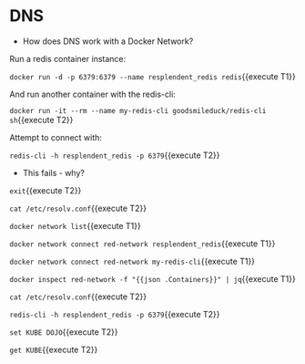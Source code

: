 # DNS

- How does DNS work with a Docker Network?

Run a redis container instance:

`docker run -d -p 6379:6379 --name resplendent_redis redis`{{execute T1}}

And run another container with the redis-cli:

`docker run -it --rm --name my-redis-cli goodsmileduck/redis-cli sh`{{execute T2}}

Attempt to connect with:

`redis-cli -h resplendent_redis -p 6379`{{execute T2}}

- This fails - why?

`exit`{{execute T2}}

`cat /etc/resolv.conf`{{execute T2}}

`docker network list`{{execute T1}}

`docker network connect red-network resplendent_redis`{{execute T1}}

`docker network connect red-network my-redis-cli`{{execute T1}}

`docker inspect red-network -f "{{json .Containers}}" | jq`{{execute T1}}

`cat /etc/resolv.conf`{{execute T2}}

`redis-cli -h resplendent_redis -p 6379`{{execute T2}}

`set KUBE DOJO`{{execute T2}}

`get KUBE`{{execute T2}}

